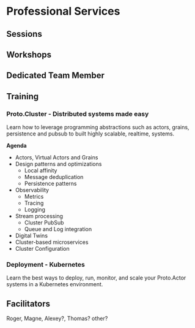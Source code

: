 # Professional Services

## Sessions

## Workshops

## Dedicated Team Member

## Training

### Proto.Cluster - Distributed systems made easy

Learn how to leverage programming abstractions such as actors, grains, persistence and pubsub to built highly scalable, realtime, systems.

**Agenda**

* Actors, Virtual Actors and Grains
* Design patterns and optimizations
    * Local affinity
    * Message deduplication
    * Persistence patterns
* Observability
    * Metrics
    * Tracing
    * Logging    
* Stream processing
    * Cluster PubSub
    * Queue and Log integration    
* Digital Twins
* Cluster-based microservices
* Cluster Configuration




### Deployment - Kubernetes

Learn the best ways to deploy, run, monitor, and scale your Proto.Actor systems in a Kubernetes environment.

## Facilitators

Roger, Magne, Alexey?, Thomas? other? 
